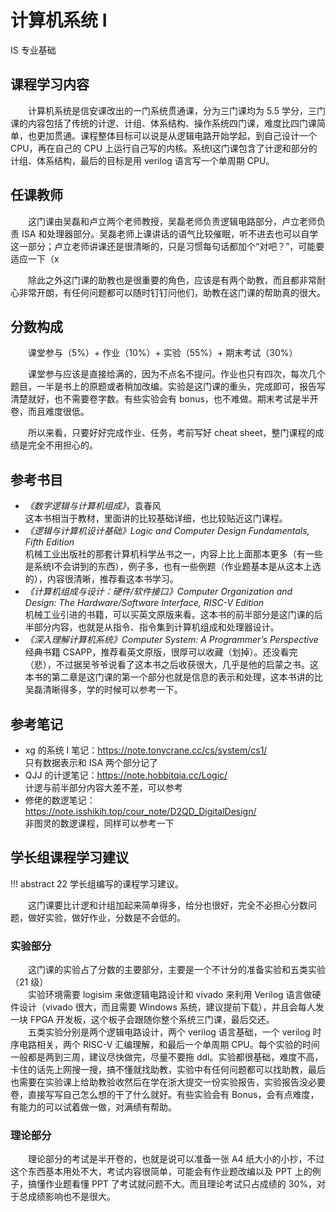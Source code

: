 # 计算机系统 Ⅰ
<div class="badges">
<span class="badge is-badge">IS 专业基础</span>
</div>

## 课程学习内容
&emsp;&emsp;计算机系统是信安课改出的一门系统贯通课，分为三门课均为 5.5 学分，三门课的内容包括了传统的计逻、计组、体系结构、操作系统四门课，难度比四门课简单，也更加贯通。课程整体目标可以说是从逻辑电路开始学起，到自己设计一个 CPU，再在自己的 CPU 上运行自己写的内核。系统Ⅰ这门课包含了计逻和部分的计组、体系结构，最后的目标是用 verilog 语言写一个单周期 CPU。

## 任课教师
&emsp;&emsp;这门课由吴磊和卢立两个老师教授，吴磊老师负责逻辑电路部分，卢立老师负责 ISA 和处理器部分。吴磊老师上课讲话的语气比较催眠，听不进去也可以自学这一部分；卢立老师讲课还是很清晰的，只是习惯每句话都加个“对吧？”，可能要适应一下（x

&emsp;&emsp;除此之外这门课的助教也是很重要的角色，应该是有两个助教，而且都非常耐心非常开朗，有任何问题都可以随时钉钉问他们，助教在这门课的帮助真的很大。

## 分数构成
&emsp;&emsp;课堂参与（5%）+ 作业（10%）+ 实验（55%）+ 期末考试（30%）

&emsp;&emsp;课堂参与应该是直接给满的，因为不点名不提问。作业也只有四次，每次几个题目，一半是书上的原题或者稍加改编。实验是这门课的重头，完成即可，报告写清楚就好，也不需要卷字数。有些实验会有 bonus，也不难做。期末考试是半开卷，而且难度很低。

&emsp;&emsp;所以来看，只要好好完成作业、任务，考前写好 cheat sheet，整门课程的成绩是完全不用担心的。

## 参考书目
- *《数字逻辑与计算机组成》*，袁春风  
    这本书相当于教材，里面讲的比较基础详细，也比较贴近这门课程。
- *《逻辑与计算机设计基础》Logic and Computer Design Fundamentals, Fifth Edition*  
    机械工业出版社的那套计算机科学丛书之一，内容上比上面那本更多（有一些是系统Ⅰ不会讲到的东西），例子多，也有一些例题（作业题基本是从这本上选的），内容很清晰，推荐看这本书学习。
- *《计算机组成与设计：硬件/软件接口》Computer Organization and Design: The Hardware/Software Interface, RISC-V Edition*  
    机械工业引进的书籍，可以买英文原版来看。这本书的前半部分是这门课的后半部分内容，也就是从指令、指令集到计算机组成和处理器设计。
- *《深入理解计算机系统》Computer System: A Programmer’s Perspective*  
    经典书籍 CSAPP，推荐看英文原版，很厚可以收藏（划掉）。还没看完（悲），不过据吴爷爷说看了这本书之后收获很大，几乎是他的启蒙之书。这本书的第二章是这门课的第一个部分也就是信息的表示和处理，这本书讲的比吴磊清晰得多，学的时候可以参考一下。

## 参考笔记
- xg 的系统 Ⅰ 笔记：https://note.tonycrane.cc/cs/system/cs1/  
    只有数据表示和 ISA 两个部分记了
- QJJ 的计逻笔记：https://note.hobbitqia.cc/Logic/  
    计逻与前半部分内容大差不差，可以参考
- 修佬的数逻笔记：https://note.isshikih.top/cour_note/D2QD_DigitalDesign/  
    非图灵的数逻课程，同样可以参考一下

## 学长组课程学习建议

!!! abstract
    22 学长组编写的课程学习建议。

&emsp;&emsp;这门课要比计逻和计组加起来简单得多，给分也很好，完全不必担心分数问题，做好实验，做好作业，分数是不会低的。
### 实验部分
&emsp;&emsp;这门课的实验占了分数的主要部分，主要是一个不计分的准备实验和五类实验（21 级）  
&emsp;&emsp;实验环境需要 logisim 来做逻辑电路设计和 vivado 来利用 Verilog 语言做硬件设计（vivado 很大，而且需要 Windows 系统，建议提前下载），并且会每人发一块 FPGA 开发板，这个板子会跟随你整个系统三门课，最后交还。  
&emsp;&emsp;五类实验分别是两个逻辑电路设计，两个 verilog 语言基础，一个 verilog 时序电路相关，两个 RISC-V 汇编理解，和最后一个单周期 CPU。每个实验的时间一般都是两到三周，建议尽快做完，尽量不要拖 ddl。实验都很基础，难度不高，卡住的话先上网搜一搜，搞不懂就找助教，实验中有任何问题都可以找助教，最后也需要在实验课上给助教验收然后在学在浙大提交一份实验报告，实验报告没必要卷，直接写写自己怎么想的干了什么就好。有些实验会有 Bonus，会有点难度，有能力的可以试着做一做，对满绩有帮助。
### 理论部分
&emsp;&emsp;理论部分的考试是半开卷的，也就是说可以准备一张 A4 纸大小的小抄，不过这个东西基本用处不大，考试内容很简单，可能会有作业题改编以及 PPT 上的例子，搞懂作业题看懂 PPT 了考试就问题不大。而且理论考试只占成绩的 30%，对于总成绩影响也不是很大。
